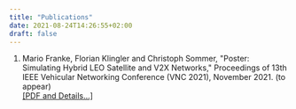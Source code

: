 ```yaml
---
title: "Publications"
date: 2021-08-24T14:26:55+02:00
draft: false
---
```


1. Mario Franke, Florian Klingler and Christoph Sommer, "Poster: Simulating Hybrid LEO Satellite and V2X Networks," Proceedings of 13th IEEE Vehicular Networking Conference (VNC 2021), November 2021. (to appear)<br>[\[PDF and Details...\]](https://www.cms-labs.org/bib/franke2021simulating/)
